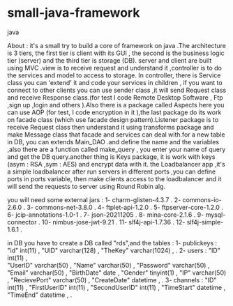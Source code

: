 # small-java-framework
java

About : 
it's a small try to build a core of framework on java .The architecture is 3 tiers, the first tier is client with its GUI , the second is the business logic tier (server) and the third tier is storage (DB). server and client are built using MVC .view is to receive request and understand it ,controller is to do the services and model to access to storage. In controller, there is Service class you can 'extend' it and code your services in children , if you want to connect to other clients you can use sender class ,it will send Request class and receive Response class.(for test I code Remote Desktop Software , Ftp ,sign up ,login and others ).Also there is a package called Aspects here you can use AOP (for test, I code encryption in it ),the last package do its work on facade class (which use facade design pattern).Listener package is to receive Request class then understand it using transforms package and make Message class that facade and services can deal with.for a new table in DB, you can extends Main_DAO .and define the name and the variables ,also there are a function called make_query , you enter your name of query and get the DB query.another thing is Keys package, it is work with keys (asym : RSA ,sym : AES) and encrypt data with it.
the Loadbalancer app ,it's a simple loadbalancer after run servers in different ports ,you can define ports in ports variable, then make clients access to the loadbalancer and it will send the requests to server using Round Robin alg.

you will need some external jars :
1- charm-glisten-4.3.7 . 
2- commons-io-2.6.0 . 
3- commons-net-3.8.0 . 
4- ftplet-api-1.2.0 . 
5- ftpserver-core-1.2.0 . 
6- jcip-annotations-1.0-1 . 
7- json-20211205 . 
8- mina-core-2.1.6 . 
9- mysql-connector . 
10- nimbus-jose-jwt-9.21 . 
11- slf4j-api-1.7.36 . 
12- slf4j-simple-1.6.1 . 

in DB you have to create a DB called "rds",and the tables :
1- publickeys : "id" int(11) , 
                "UID" varchar(128) , 
                "TheKey" varchar(1024) , 
 . 
2- users : "ID" int(11) ,  
           "UserID" varchar(50) , 
           "Name" varchar(50) , 
           "Password" varchar(50) , 
           "Email" varchar(50) , 
           "BirthDate" date , 
           "Gender" tinyint(1) , 
           "IP" varchar(50) , 
           "RecievePort" varchar(50) , 
           "CreateDate" datetime , 
 . 
3- channels : "ID" int(11) , 
              "FirstUserID" int(11) , 
              "SecondUserID" int(11) , 
              "TimeStart" 	datetime , 
              "TimeEnd" 	datetime , 
 . 
